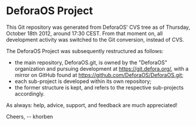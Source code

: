 DeforaOS Project
================

This Git repository was generated from DeforaOS' CVS tree as of Thursday,
October 18th 2012, around 17:30 CEST. From that moment on, all development
activity was switched to the Git conversion, instead of CVS.

The DeforaOS Project was subsequently restructured as follows:

* the main repository, DeforaOS.git, is owned by the "DeforaOS" organization
  and pursuing development at https://git.defora.org/, with a mirror on GitHub
  found at https://github.com/DeforaOS/DeforaOS.git;
* each sub-project is developed within its own repository;
* the former structure is kept, and refers to the respective sub-projects
  accordingly.

As always: help, advice, support, and feedback are much appreciated!

Cheers,
-- khorben
